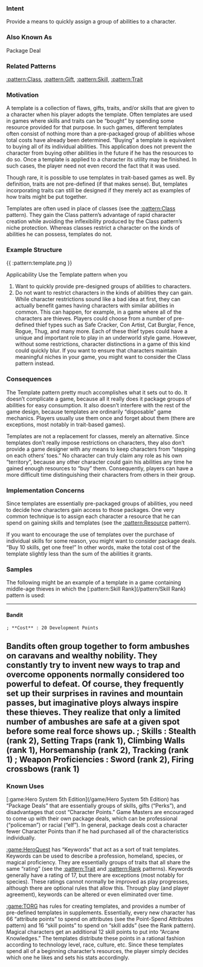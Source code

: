 ### Intent

Provide a means to quickly assign a group of abilities to a character.

### Also Known As

Package Deal

### Related Patterns

[:pattern:Class](/pattern/Class), [:pattern:Gift](/pattern/Gift), [:pattern:Skill](/pattern/Skill), [:pattern:Trait](/pattern/Trait)

### Motivation

A template is a collection of flaws, gifts, traits, and/or skills that are given to a character
when his player adopts the template. Often templates are used in games where skills
and traits can be “bought” by spending some resource provided for that purpose. In
such games, different templates often consist of nothing more than a pre-packaged
group of abilities whose total costs have already been determined. “Buying” a template
is equivalent to buying all of its individual abilities. This application does not prevent
the character from buying other abilities in the future if he has the resources to do so.
Once a template is applied to a character its utility may be finished. In such cases, the
player need not even record the fact that it was used.

Though rare, it is possible to use templates in trait-based games as well. By definition,
traits are not pre-defined (if that makes sense). But, templates incorporating traits can
still be designed if they merely act as examples of how traits might be put together.

Templates are often used in place of classes (see the [:pattern:Class](/pattern/Class) pattern). They gain the Class
pattern’s advantage of rapid character creation while avoiding the inflexibility produced
by the Class pattern’s niche protection. Whereas classes restrict a character on the
kinds of abilities he can possess, templates do not.

### Example Structure

{{ :pattern:template.png }}

Applicability
Use the Template pattern when you
 1.  Want to quickly provide pre-designed groups of abilities to characters.
 2.  Do not want to restrict characters in the kinds of abilities they can gain.
While character restrictions sound like a bad idea at first, they can actually benefit
games having characters with similar abilities in common. This can happen, for
example, in a game where all of the characters are thieves. Players could choose from a
number of pre-defined thief types such as Safe Cracker, Con Artist, Cat Burglar, Fence,
Rogue, Thug, and many more. Each of these thief types could have a unique and
important role to play in an underworld style game. However, without some
restrictions, character distinctions in a game of this kind could quickly blur. If you want
to ensure that characters maintain meaningful niches in your game, you might want to
consider the Class pattern instead.

### Consequences

The Template pattern pretty much accomplishes what it sets out to do. It doesn’t
complicate a game, because all it really does it package groups of abilities for easy
consumption. It also doesn’t interfere with the rest of the game design, because
templates are ordinarily “disposable” game mechanics. Players usually use them once
and forget about them (there are exceptions, most notably in trait-based games).

Templates are not a replacement for classes, merely an alternative. Since templates
don’t really impose restrictions on characters, they also don’t provide a game designer
with any means to keep characters from “stepping on each others’ toes.” No character
can truly claim any role as his own “territory”, because any other character could gain
his abilities any time he gained enough resources to “buy” them. Consequently, players
can have a more difficult time distinguishing their characters from others in their group.

### Implementation Concerns

Since templates are essentially pre-packaged groups of abilities, you need to decide how
characters gain access to those packages. One very common technique is to assign each
character a resource that he can spend on gaining skills and templates (see the [:pattern:Resource](/pattern/Resource)
pattern).

If you want to encourage the use of templates over the purchase of individual skills for
some reason, you might want to consider package deals. “Buy 10 skills, get one free!”
In other words, make the total cost of the template slightly less than the sum of the
abilities it grants.

### Samples

The following might be an example of a template in a game containing middle-age
thieves in which the [:pattern:Skill Rank](/pattern/Skill Rank) pattern is used:

----
#### Bandit

    ; **Cost** : 20 Development Points
    
Bandits often group together to form ambushes on caravans and wealthy
nobility. They constantly try to invent new ways to trap and overcome
opponents normally considered too powerful to defeat. Of course, they
frequently set up their surprises in ravines and mountain passes, but imaginative
ploys always inspire these thieves. They realize that only a limited number of
ambushes are safe at a given spot before some real force shows up.
    ; **Skills** : Stealth (rank 2), Setting Traps (rank 1), Climbing Walls (rank 1), Horsemanship (rank 2), Tracking (rank 1)
    ; **Weapon Proficiencies** : Sword (rank 2), Firing crossbows (rank 1)
----

### Known Uses

[:game:Hero System 5th Edition](/game/Hero System 5th Edition) has “Package Deals” that are essentially groups of skills, gifts
(“Perks”), and disadvantages that cost “Character Points.” Game Masters are
encouraged to come up with their own package deals, which can be professional
(“policeman”) or racial (“elf”). In general, package deals cost a character fewer
Character Points than if he had purchased all of the characteristics individually.

[:game:HeroQuest](/game/HeroQuest) has “Keywords” that act as a sort of trait templates. Keywords can be used
to describe a profession, homeland, species, or magical proficiency. They are
essentially groups of traits that all share the same “rating” (see the [:pattern:Trait](/pattern/Trait) and [:pattern:Rank](/pattern/Rank)
patterns). Keywords generally have a rating of 17, but there are exceptions (most
notably for species). These ratings cannot normally be improved as play progresses,
although there are optional rules that allow this. Through play (and player agreement),
keywords can be altered or even eliminated over time.

[:game:TORG](/game/TORG) has rules for creating templates, and provides a number of pre-defined templates
in supplements. Essentially, every new character has 66 “attribute points” to spend on
attributes (see the Point-Spend Attributes pattern) and 16 “skill points” to spend on
“skill adds” (see the Rank pattern). Magical characters get an additional 12 skill points
to put into “Arcane Knowledges.” The templates distribute these points in a rational
fashion according to technology level, race, culture, etc. Since these templates spend all
of a beginning character’s resources, the player simply decides which one he likes and
sets his stats accordingly.

